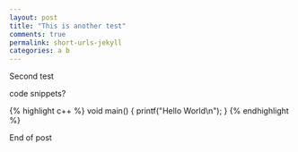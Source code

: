 ```yaml
---
layout: post
title: "This is another test"
comments: true
permalink: short-urls-jekyll
categories: a b
---
```


Second test

code snippets?

{% highlight c++ %}
void main()
{
	printf("Hello World\n");
}
{% endhighlight %}

End of post
